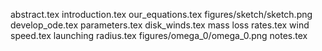 abstract.tex
introduction.tex
our_equations.tex
figures/sketch/sketch.png
develop_ode.tex
parameters.tex
disk_winds.tex
mass loss rates.tex
wind speed.tex
launching radius.tex
figures/omega_0/omega_0.png
notes.tex